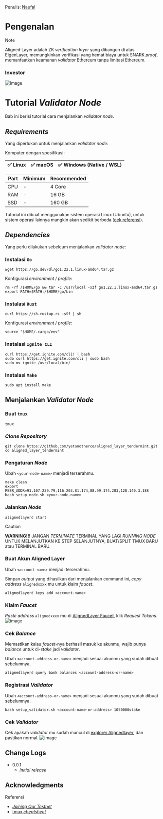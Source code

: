 Penulis: [Naufal](https://twitter.com/0xfal)

# Pengenalan
> [!NOTE]
> Aligned Layer adalah ZK _verification layer_ yang dibangun di atas EigenLayer, memungkinkan verifikasi yang hemat biaya untuk SNARK _proof_, memanfaatkan keamanan _validator_ Ethereum tanpa limitasi Ethereum.

### Investor
![image](https://github.com/user-attachments/assets/5eb9cd67-62e9-41ed-a6b5-34ca27c9c57a)


# Tutorial _Validator Node_
Bab ini berisi tutorial cara menjalankan _validator node_.

## _Requirements_
Yang diperlukan untuk menjalankan _validator node_:

Komputer dengan spesifikasi:

| ✅ Linux | ✅ macOS | ✅ Windows (Native / WSL) |
| ------------- | ------------- | ------------- |

| Part | Minimum | Recommended |
| ------------- | ------------- | ------------- |
| CPU | - | 4 Core |
| RAM | - | 16 GB |
| SSD | - | 160 GB |

Tutorial ini dibuat menggunakan sistem operasi Linux (Ubuntu), untuk sistem operasi lainnya mungkin akan sedikit berbeda ([cek referensi](https://github.com/ZuperHunt/Aligned-Layer-Validator#acknowledgments)).

## _Dependencies_
Yang perlu dilakukan sebeleum menjalankan _validator node_:

### Instalasi `Go`
```
wget https://go.dev/dl/go1.22.1.linux-amd64.tar.gz
```
Konfigurasi _environment_ / _profile_:
```
rm -rf /$HOME/go && tar -C /usr/local -xzf go1.22.1.linux-amd64.tar.gz
export PATH=$PATH:/$HOME/go/bin
```

### Instalasi `Rust`
```
curl https://sh.rustup.rs -sSf | sh
```
Konfigurasi _environment_ / _profile_:
```
source "$HOME/.cargo/env"
```

### Instalasi `Ignite CLI`
```
curl https://get.ignite.com/cli! | bash
sudo curl https://get.ignite.com/cli | sudo bash
sudo mv ignite /usr/local/bin/
```

### Instalasi `Make`
```
sudo apt install make
```

## Menjalankan _Validator Node_

### Buat `tmux`
```
tmux
```

### _Clone Repository_
```
git clone https://github.com/yetanotherco/aligned_layer_tendermint.git
cd aligned_layer_tendermint
```

### Pengaturan _Node_
Ubah `<your-node-name>` menjadi terserahmu.
```
make clean
export PEER_ADDR=91.107.239.79,116.203.81.174,88.99.174.203,128.140.3.188
bash setup_node.sh <your-node-name>
```

### Jalankan _Node_
```
alignedlayerd start
```

> [!CAUTION]
> **WARNING!!!** JANGAN _TERMINATE_ TERMINAL YANG LAGI _RUNNING NODE_ UNTUK MELANJUTKAN KE STEP SELANJUTNYA, BUAT/SPLIT TMUX BARU atau TERMINAL BARU.

### Buat Akun Aligned Layer
Ubah `<account-name>` menjadi terserahmu.

Simpan _output_ yang dihasilkan dari menjalankan command ini, _copy address_ `alignedxxxx` mu untuk klaim _faucet_.
```
alignedlayerd keys add <account-name>
```

### Klaim _Faucet_
_Paste address_ `alignedxxxx` mu di [AlignedLayer Faucet](https://faucet.alignedlayer.com), klik _Request Tokens_.
![image](https://github.com/user-attachments/assets/d28c5e5b-c9f4-4d53-8bdf-cfc9fa6c157d)


### Cek _Balance_
Memastikan kalau _faucet_-nya berhasil masuk ke akunmu, wajib punya _balance_ untuk di-_stake_ jadi _validator_.

Ubah `<account-address-or-name>` menjadi sesuai akunmu yang sudah dibuat sebelumnya.
```
alignedlayerd query bank balances <account-address-or-name>
```

### Registrasi _Validator_
Ubah `<account-address-or-name>` menjadi sesuai akunmu yang sudah dibuat sebelumnya.
```
bash setup_validator.sh <account-name-or-address> 1050000stake
```

### Cek _Validator_
Cek apakah _validator_ mu sudah muncul di [explorer Alignedlayer](https://explorer.alignedlayer.com/alignedlayer/uptime), dan pastikan normal.
![image](https://github.com/user-attachments/assets/302f19fd-8a29-4d78-9756-b7c877054218)



## Change Logs

* 0.0.1
  * _Initial release_

## Acknowledgments

Referensi
* [_Joining Our Testnet_](https://github.com/yetanotherco/aligned_layer_tendermint#joining-our-testnet)
* [tmux _cheatsheet_](https://quickref.me/tmux.html)
